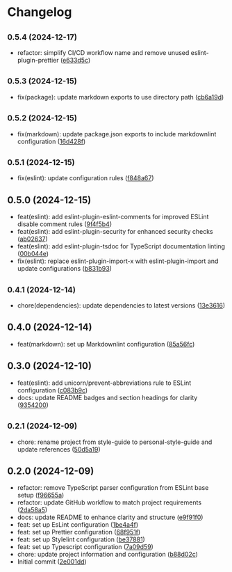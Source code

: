 # Changelog

## <small>0.5.4 (2024-12-17)</small>

- refactor: simplify CI/CD workflow name and remove unused eslint-plugin-prettier ([e633d5c](https://github.com/fvena/personal-style-guide/commit/e633d5c))

## <small>0.5.3 (2024-12-15)</small>

- fix(package): update markdown exports to use directory path ([cb6a19d](https://github.com/fvena/personal-style-guide/commit/cb6a19d))

## <small>0.5.2 (2024-12-15)</small>

- fix(markdown): update package.json exports to include markdownlint configuration ([16d428f](https://github.com/fvena/personal-style-guide/commit/16d428f))

## <small>0.5.1 (2024-12-15)</small>

- fix(eslint): update configuration rules ([f848a67](https://github.com/fvena/personal-style-guide/commit/f848a67))

## 0.5.0 (2024-12-15)

- feat(eslint): add eslint-plugin-eslint-comments for improved ESLint disable comment rules ([9f4f5b4](https://github.com/fvena/personal-style-guide/commit/9f4f5b4))
- feat(eslint): add eslint-plugin-security for enhanced security checks ([ab02637](https://github.com/fvena/personal-style-guide/commit/ab02637))
- feat(eslint): add eslint-plugin-tsdoc for TypeScript documentation linting ([00b044e](https://github.com/fvena/personal-style-guide/commit/00b044e))
- fix(eslint): replace eslint-plugin-import-x with eslint-plugin-import and update configurations ([b831b93](https://github.com/fvena/personal-style-guide/commit/b831b93))

## <small>0.4.1 (2024-12-14)</small>

- chore(dependencies): update dependencies to latest versions ([13e3616](https://github.com/fvena/personal-style-guide/commit/13e3616))

## 0.4.0 (2024-12-14)

- feat(markdown): set up Markdownlint configuration ([85a56fc](https://github.com/fvena/personal-style-guide/commit/85a56fc))

## 0.3.0 (2024-12-10)

- feat(eslint): add unicorn/prevent-abbreviations rule to ESLint configuration ([c083b9c](https://github.com/fvena/personal-style-guide/commit/c083b9c))
- docs: update README badges and section headings for clarity ([9354200](https://github.com/fvena/personal-style-guide/commit/9354200))

## <small>0.2.1 (2024-12-09)</small>

- chore: rename project from style-guide to personal-style-guide and update references ([50d5a19](https://github.com/fvena/personal-style-guide/commit/50d5a19))

## 0.2.0 (2024-12-09)

- refactor: remove TypeScript parser configuration from ESLint base setup ([f96655a](https://github.com/fvena/personal-style-guide/commit/f96655a))
- refactor: update GitHub workflow to match project requirements ([2da58a5](https://github.com/fvena/personal-style-guide/commit/2da58a5))
- docs: update README to enhance clarity and structure ([e9f91f0](https://github.com/fvena/personal-style-guide/commit/e9f91f0))
- feat: set up EsLint configuration ([1be4a4f](https://github.com/fvena/personal-style-guide/commit/1be4a4f))
- feat: set up Prettier configuration ([68f951f](https://github.com/fvena/personal-style-guide/commit/68f951f))
- feat: set up Stylelint configuration ([be37881](https://github.com/fvena/personal-style-guide/commit/be37881))
- feat: set up Typescript configuration ([7a09d59](https://github.com/fvena/personal-style-guide/commit/7a09d59))
- chore: update project information and configuration ([b88d02c](https://github.com/fvena/personal-style-guide/commit/b88d02c))
- Initial commit ([2e001dd](https://github.com/fvena/personal-style-guide/commit/2e001dd))
